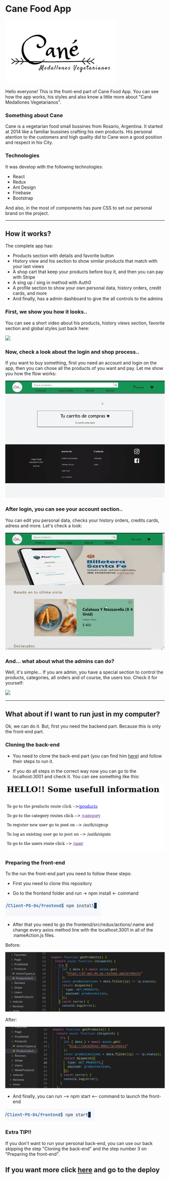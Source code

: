 # Cane Food App

<img height="200" src="./Info/Logo1V2.png"/>

Hello everyone! This is the front-end part of Cane Food App. You can see how the app works, his styles and also know a little more about "Cané Medallones Vegetarianos".

### Something about Cane

Cane is a vegetarian food small bussines from Rosario, Argentina. It started at 2014 like a familiar bussines crafting his own products. His personal atention to the customers and high quality did to Cane won a good position and respect in his City.

### Technologies

It was develop with the following technologies:

- React
- Redux
- Ant Design
- Firebase
- Bootstrap

And also, in the most of components has pure CSS to set our personal brand on the project.

---

## How it works?

The complete app has:

- Products section with details and favorite button
- History view and his section to show similar products that match with your last views
- A shop cart that keep your products before buy it, and then you can pay with Stripe
- A sing up / sing in method with Auth0
- A profile section to show your own personal data, history orders, credit cards, and more
- And finally, has a admin dashboard to give the all controls to the admins

### First, we show you how it looks..

You can see a short video about his products, history views section, favorite section and global styles just back here:

<img src="./Info/products.gif"/>

### Now, check a look about the login and shop process..

If you want to buy something, first you need an account and login on the app, then you can chose all the products of you want and pay. Let me show you how the flow works:

<img src="./Info/pay.gif"/>

### After login, you can see your account section..

You can edit you personal data, checks your history orders, credits cards, adress and more. Let's check a look:

<img src="./Info/profile.gif" />

### And... what about what the admins can do?

Well, it's simple... If you are admin, you have a special section to control the products, categories, all orders and of course, the users too. Check it for yourself:

<img src="./Info/admin.gif"/>

---

## What about if I want to run just in my computer?

Ok, we can do it. But, first you need the backend part. Because this is only the front-end part.

### Cloning the back-end

- You need to clone the back-end part (you can find him [here](https://github.com/MVCGCorp/PG-Backend)) and follow their steps to run it.

- If you do all steps in the correct way now you can go to the localhost:3001 and check it. You can see something like this:

<img src="./Info/backrun.png"/>

### Preparing the front-end

To the run the front-end part you need to follow these steps:

- First you need to clone this repository

- Go to the frontend folder and run -> npm install <- command

<img src="./Info/npmi.png"/>

- After that you need to go the frontend/src/redux/actions/:name and change every axios method line with the localhost:3001 in all of the :nameAction.js files.

Before:

<img src="./Info/localhostbefore.png"/>

After:

<img src="./Info/localhostafter.png"/>

- And finally, you can run --> npm start <-- command to launch the front-end

<img src="./Info/npms.png"/>

### Extra TIP!!

If you don't want to run your personal back-end, you can use our back skipping the step "Cloning the back-end" and the step number 3 on "Preparing the front-end".

## If you want more click [here](https://www.cane-food.vercel.app/) and go to the deploy
